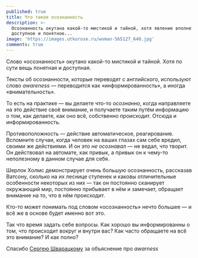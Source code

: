 ```yaml
---
published: true
title: Что такое осознанность
description: >-
  Осознанность окутана какой-то мистикой и тайной, хотя явление вполне себе
  доступное и понятное...
image: 'https://images.utkorose.ru/woman-565127_640.jpg'
comments: true
---
```

Слово «осознанность» окутано какой-то мистикой и тайной. Хотя по сути вещь понятная и доступная.

Тексты об осознанности, которые переводят с английского, используют слово _awareness_ — переводится как «информированность», а иногда «внимательность».

То есть на практике — вы делаете что-то _осознанно_, когда направляете на это действие своё внимание, и получаете таким путём информацию о том, как делаете, как оно всё, собственно происходит. Отсюда и информированность.

Противоположность — действие автоматическое, реагирование. Вспомните случаи, когда человек на ваших глазах сам себе вредил, своими же действиями. И он это _не осознавал_ — не ведал, что творит. Он действовал на автомате, как привык, а привык он к чему-то неполезному в данном случае для себя.

Шерлок Холмс демонстрирует очень большую осознанность, рассказав Ватсону, сколько на их леснице ступенек и каковы отличительные особенности некоторых из них — так он постоянно сканирует окружающий мир, постоянно прибывает в нём и замечает, обращает внимание на то, что в нём происходит.

Кто-то может понимать под словом «осознанность» нечто большее — и всё же в основе будет именно вот это.

Так что время задать себе вопросы. Как хорошо вы информированны о том, что происходит вокруг и внутри вас? Как часто обращаете на всё это внимание? И как полно?

Спасибо [Сергею Шварацкому](https://www.facebook.com/shvaratsky) за объяснение про _awarness_
